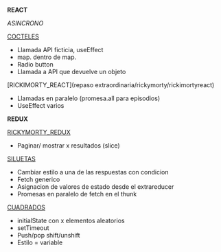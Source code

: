 **REACT**

*ASINCRONO*

[COCTELES](cocteles/ejercicio2/cocktail)
- Llamada API ficticia, useEffect
- map. dentro de map.
- Radio button
- Llamada a API que devuelve un objeto

[RICKIMORTY_REACT](repaso extraordinaria/rickymorty/rickimortyreact)
- Llamadas en paralelo (promesa.all para episodios)
- UseEffect varios 


**REDUX**

[RICKYMORTY_REDUX](repaso%20extraordinaria/rickymorty/rickimortyredux/src)

- Paginar/ mostrar x resultados (slice)


[SILUETAS](repaso%20extraordinaria/rickymorty/rickimortyredux/src)

-   Cambiar estilo a una de las respuestas con condicion
-   Fetch generico
-   Asignacion de valores de estado desde el extrareducer
-   Promesas en paralelo de fetch en el thunk

[CUADRADOS](repaso%20extraordinaria/rickymorty/rickimortyredux/src)

- initialState con x elementos aleatorios
- setTimeout
- Push/pop shift/unshift
- Estilo = variable


